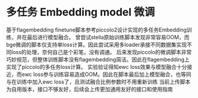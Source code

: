 # 多任务 Embedding model 微调
基于flagembedding finetune脚本参考piccolo2设计实现的多任务Embedding训练，并在最后进行模型融合。
曾尝试stella原始训练脚本发现非常容易OOM，而bge微调的脚本仅支持单loss计算。因此尝试采用多loader承接不同数据集实现不同loss的处理，奈何自己是个彩笔，没有调通。
后来发现piccolo的微调脚本非常巧妙规范，但整体训练脚本没有flagembedding简洁。因此在flagembedding上实现了piccolo的多任务loss计算。
实验验证得知ewc loss效果与模型融合十分接近，而ewc loss参与训练容易造成OOM。因此在脚本最后加上模型融合，也等同与在训练中加入ewc loss了，且测试融合比例参数时不用重新训练
当前上传脚本为自用版本，接口不够友好，后续会上传更加通用友好的接口和使用指南
